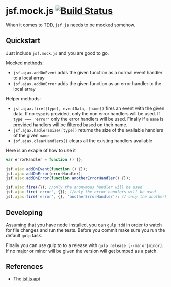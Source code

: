 # jsf.mock.js [![Build Status](https://travis-ci.org/valotas/jsf.mock.js.svg?branch=master)](https://travis-ci.org/valotas/jsf.mock.js)

When it comes to TDD, `jsf.js` needs to be mocked somehow.

## Quickstart

Just include `jsf.mock.js` and you are good to go.

Mocked methods:

- `jsf.ajax.addOnEvent` adds the given function as a normal event handler to a local array
- `jsf.ajax.addOnError` adds the given function as an error handler to the local array

Helper methods:

- `jsf.ajax.fire([type], eventData, [name])` fires an event with the given data. If no `type` is provided, only the non error handlers will be used. If `type === 'error'` only the error handlers will be used. Finally if a `name` is provided handlers will be filtered based on their name.
- `jsf.ajax.hadlersSize([type])` returns the size of the available handlers of the given `name`
- `jsf.ajax.clearHandlers()` clears all the existing handlers available

Here is an exaple of how to use it

```js
var errorHandler = function () {};

jsf.ajax.addOnEvent(function () {});
jsf.ajax.addOnError(errorHandler);
jsf.ajax.addOnError(function anotherErrorHandler() {});

jsf.ajax.fire({}); //only the anonymous handler will be used
jsf.ajax.fire('error', {}); //only the error handlers will be used
jsf.ajax.fire('error', {}, 'anotherErrorHandler'); // only the anotherErrorHandler will be used
```

## Developing

Assuming that you have node installed, you can `gulp tdd` in order to watch for file changes and run the tests. Before you commit make sure you run the default `gulp` task.

Finally you can use gulp to to a release with `gulp release [--major|minor]`. If no major or minor will be given the version will get bumped as a patch.

## References
- The [jsf.js api][jsf-js-doc]

[jsf-js-doc]: https://javaserverfaces.java.net/docs/2.0/jsdocs/symbols/jsf.ajax.html
